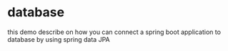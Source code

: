 # database
this demo describe on how you can connect a spring boot application to database by using spring data JPA 
